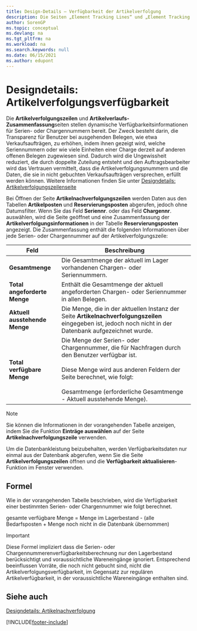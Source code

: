 ```yaml
---
title: Design-Details – Verfügbarkeit der Artikelverfolgung
description: Die Seiten „Element Tracking Lines“ und „Element Tracking Summary“ bieten dynamische Verfügbarkeitsinformationen für Serien- oder Losnummern und erhöhen so die Transparenz für Benutzer.
author: SorenGP
ms.topic: conceptual
ms.devlang: na
ms.tgt_pltfrm: na
ms.workload: na
ms.search.keywords: null
ms.date: 06/15/2021
ms.author: edupont
---
```

# <a name="design-details-item-tracking-availability"></a><a name="design-details-item-tracking-availability"></a><a name="design-details-item-tracking-availability"></a>Designdetails: Artikelverfolgungsverfügbarkeit
Die **Artikelverfolgungszeilen** und **Artikelverlaufs-Zusammenfassung**seiten stellen dynamische Verfügbarkeitsinformationen für Serien- oder Chargennummern bereit. Der Zweck besteht darin, die Transparenz für Benutzer bei ausgehenden Belegen, wie etwa Verkaufsaufträgen, zu erhöhen, indem ihnen gezeigt wird, welche Seriennummern oder wie viele Einheiten einer Charge derzeit auf anderen offenen Belegen zugewiesen sind. Dadurch wird die Ungewissheit reduziert, die durch doppelte Zuteilung entsteht und den Auftragsbearbeiter wird das Vertrauen vermittelt, dass die Artikelverfolgungsnummern und die Daten, die sie in nicht gebuchten Verkaufsaufträgen versprechen, erfüllt werden können. Weitere Informationen finden Sie unter [Designdetails: Artikelverfolgungszeilenseite](design-details-item-tracking-lines-window.md)  

 Bei Öffnen der Seite **Artikelnachverfolgungszeilen** werden Daten aus den Tabellen **Artikelposten** und **Reservierungsposten** abgerufen, jedoch ohne Datumsfilter. Wenn Sie das Feld **Seriennr**. oder das Feld **Chargennr**. auswählen, wird die Seite geöffnet und eine Zusammenfassung der **Artikelverfolgungsinformationen** in der Tabelle **Reservierungsposten** angezeigt. Die Zusammenfassung enthält die folgenden Informationen über jede Serien- oder Chargennummer auf der Artikelverfolgungszeile:  

|Feld|Beschreibung|  
|---------------------------------|---------------------------------------|  
|**Gesamtmenge**|Die Gesamtmenge der aktuell im Lager vorhandenen Chargen- oder Seriennummern.|  
|**Total angeforderte Menge**|Enthält die Gesamtmenge der aktuell angeforderten Chargen- oder Seriennummer in allen Belegen.|  
|**Aktuell ausstehende Menge**|Die Menge, die in der aktuellen Instanz der Seite **Artikelnachverfolgungszeilen** eingegeben ist, jedoch noch nicht in der Datenbank aufgezeichnet wurde.|  
|**Total verfügbare Menge**|Die Menge der Serien- oder Chargennummer, die für Nachfragen durch den Benutzer verfügbar ist.<br /><br /> Diese Menge wird aus anderen Feldern der Seite berechnet, wie folgt:<br /><br /> Gesamtmenge (erforderliche Gesamtmenge - Aktuell ausstehende Menge).|  

> [!NOTE]  
>  Sie können die Informationen in der vorangehenden Tabelle anzeigen, indem Sie die Funktion **Einträge auswählen** auf der Seite **Artikelnachverfolgungszeile** verwenden.  

 Um die Datenbankleistung beizubehalten, werden Verfügbarkeitsdaten nur einmal aus der Datenbank abgerufen, wenn Sie die Seite **Artikelverfolgungszeilen** öffnen und die **Verfügbarkeit aktualisieren**-Funktion im Fenster verwenden.  

## <a name="calculation-formula"></a><a name="calculation-formula"></a><a name="calculation-formula"></a>Formel
 Wie in der vorangehenden Tabelle beschrieben, wird die Verfügbarkeit einer bestimmten Serien- oder Chargennummer wie folgt berechnet.  

 gesamte verfügbare Menge = Menge im Lagerbestand - (alle Bedarfsposten + Menge noch nicht in die Datenbank übernommen)  

> [!IMPORTANT]  
>  Diese Formel impliziert dass die Serien- oder Chargennummerenverfügbarkeitsberechnung nur den Lagerbestand berücksichtigt und voraussichtliche Wareneingänge ignoriert. Entsprechend beeinflussen Vorräte, die noch nicht gebucht sind, nicht die Artikelverfolgungsverfügbarkeit, im Gegensatz zur regulären Artikelverfügbarkeit, in der voraussichtliche Wareneingänge enthalten sind.  

## <a name="see-also"></a><a name="see-also"></a><a name="see-also"></a>Siehe auch
 [Designdetails: Artikelnachverfolgung](design-details-item-tracking.md)


[!INCLUDE[footer-include](includes/footer-banner.md)]

